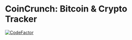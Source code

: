 # CoinCrunch: Bitcoin & Crypto Tracker
[![CodeFactor](https://www.codefactor.io/repository/github/cevatuygur/coincrunch/badge)](https://www.codefactor.io/repository/github/cevatuygur/coincrunch)
